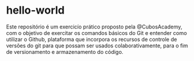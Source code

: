 # hello-world

Este repositório é um exercicío prático proposto pela @CubosAcademy, com o objetivo de exercitar os comandos básicos do Git e entender como utilizar o Github, plataforma que incorpora os recursos de controle de versões do git para que possam ser usados colaborativamente, para o fim de versionamento e armazenamento do código.